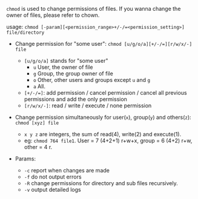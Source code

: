 
`chmod` is used to change permissions of files. If you wanna change the owner of files, please refer to chown.

usage: `chmod [-param][<permission_range>+/-/=<permission_setting>] file/directory`

- Change permission for "some user": `chmod [u/g/o/a][+/-/=][r/w/x/-] file`
  - `[u/g/o/a]` stands for "some user"
    - `u` User, the owner of file
    - `g` Group, the group owner of file
    - `o` Other, other users and groups except `u` and `g`
    - `a` All.
  - `[+/-/=]`: add permission / cancel permission / cancel all previous permissions and add the only permission
  - `[r/w/x/-]`: read / write / execute / none permission

- Change permission simultaneously for user(`x`), group(`y`) and others(`z`): `chmod [xyz] file`
  - `x y z` are integers, the sum of read(4), write(2) and execute(1).
  - eg: `chmod 764 file1`. User = 7 (4+2+1) r+w+x, group = 6 (4+2) r+w, other = 4 r.

- Params:
  - `-c` report when changes are made
  - `-f` do not output errors
  - `-R` change permissions for directory and sub files recursively.
  - `-v` output detailed logs
